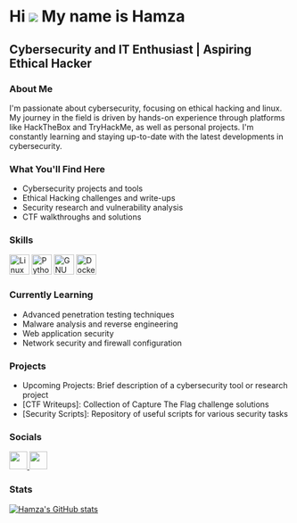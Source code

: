 Hi ![](https://user-images.githubusercontent.com/18350557/176309783-0785949b-9127-417c-8b55-ab5a4333674e.gif)    My name is Hamza
=============================================================================================================================

Cybersecurity and IT Enthusiast | Aspiring Ethical Hacker
-----------------------------------------

### About Me 

I'm passionate about cybersecurity, focusing on ethical hacking and linux. My journey in the field is driven by hands-on experience through platforms like HackTheBox and TryHackMe, as well as personal projects. I'm constantly learning and staying up-to-date with the latest developments in cybersecurity.

### What You'll Find Here 

* Cybersecurity projects and tools
* Ethical Hacking challenges and write-ups
* Security research and vulnerability analysis
* CTF walkthroughs and solutions

### Skills

<p align="left">
<a href="https://www.linux.org" target="_blank" rel="noreferrer"><img src="https://raw.githubusercontent.com/danielcranney/readme-generator/main/public/icons/skills/linux-colored.svg" width="36" height="36" alt="Linux" /></a>
<a href="https://www.python.org/" target="_blank" rel="noreferrer"><img src="https://raw.githubusercontent.com/danielcranney/readme-generator/main/public/icons/skills/python-colored.svg" width="36" height="36" alt="Python" /></a>
<a href="https://www.gnu.org/software/bash/" target="_blank" rel="noreferrer"><img src="https://raw.githubusercontent.com/danielcranney/readme-generator/main/public/icons/skills/gnubash.svg" width="36" height="36" alt="GNU Bash" /></a>
<a href="https://www.docker.com/" target="_blank" rel="noreferrer"><img src="https://raw.githubusercontent.com/danielcranney/readme-generator/main/public/icons/skills/docker-colored.svg" width="36" height="36" alt="Docker" /></a>
</p>

### Currently Learning

* Advanced penetration testing techniques
* Malware analysis and reverse engineering
* Web application security
* Network security and firewall configuration

### Projects

* Upcoming Projects: Brief description of a cybersecurity tool or research project
* [CTF Writeups]: Collection of Capture The Flag challenge solutions
* [Security Scripts]: Repository of useful scripts for various security tasks

### Socials

<p align="left"> <a href="https://www.github.com/Vortigern-source" target="_blank" rel="noreferrer"> <picture> <source media="(prefers-color-scheme: dark)" srcset="https://raw.githubusercontent.com/danielcranney/readme-generator/main/public/icons/socials/github-dark.svg" /> <source media="(prefers-color-scheme: light)" srcset="https://raw.githubusercontent.com/danielcranney/readme-generator/main/public/icons/socials/github.svg" /> <img src="https://raw.githubusercontent.com/danielcranney/readme-generator/main/public/icons/socials/github.svg" width="32" height="32" /> </picture> </a> <a href="https://www.linkedin.com/in/ma-hamzausmani/" target="_blank" rel="noreferrer"> <picture> <source media="(prefers-color-scheme: dark)" srcset="https://raw.githubusercontent.com/danielcranney/readme-generator/main/public/icons/socials/linkedin-dark.svg" /> <source media="(prefers-color-scheme: light)" srcset="https://raw.githubusercontent.com/danielcranney/readme-generator/main/public/icons/socials/linkedin.svg" /> <img src="https://raw.githubusercontent.com/danielcranney/readme-generator/main/public/icons/socials/linkedin.svg" width="32" height="32" /> </picture> </a>

### Stats

<a href="http://www.github.com/Vortigern-source"><img src="https://github-readme-stats.vercel.app/api?username=Vortigern-source&theme=transparent" alt="Hamza's GitHub stats" /></a>
